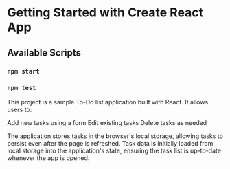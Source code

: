 # Getting Started with Create React App

## Available Scripts

### `npm start`
### `npm test`


This project is a sample To-Do list application built with React. It allows users to:

Add new tasks using a form
Edit existing tasks
Delete tasks as needed

The application stores tasks in the browser's local storage, allowing tasks to persist even after the page is refreshed. Task data is initially loaded from local storage into the application's state, ensuring the task list is up-to-date whenever the app is opened.
